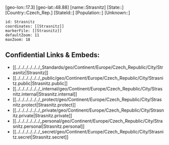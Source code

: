 ﻿---
location: [48.88,17.3]
mapzoom: [7,12] 
mapmarker: city 
type: City
tags:
- geo/City


SpocWebEntityId: 34609
isDeleted: false
confidential: public

---
[geo-lon::17.3]
[geo-lat::48.88]
[name::Strasnitz]
[State::]
[Country::Czech_Rep.]
[StateId::]
[Population::]
[Unknown::]


```leaflet
id: Strasnitz
coordinates: [[Strasnitz]]
markerFile: [[Strasnitz]]
defaultZoom: 11 
maxZoom: 18
```


## Confidential Links & Embeds: 
- [[../../../../../../_Standards/geo/Continent/Europe/Czech_Republic/City/Strasnitz|Strasnitz]] 
- [[../../../../../../_public/geo/Continent/Europe/Czech_Republic/City/Strasnitz.public|Strasnitz.public]] 
- [[../../../../../../_internal/geo/Continent/Europe/Czech_Republic/City/Strasnitz.internal|Strasnitz.internal]] 
- [[../../../../../../_protect/geo/Continent/Europe/Czech_Republic/City/Strasnitz.protect|Strasnitz.protect]] 
- [[../../../../../../_private/geo/Continent/Europe/Czech_Republic/City/Strasnitz.private|Strasnitz.private]] 
- [[../../../../../../_personal/geo/Continent/Europe/Czech_Republic/City/Strasnitz.personal|Strasnitz.personal]] 
- [[../../../../../../_secret/geo/Continent/Europe/Czech_Republic/City/Strasnitz.secret|Strasnitz.secret]] 
